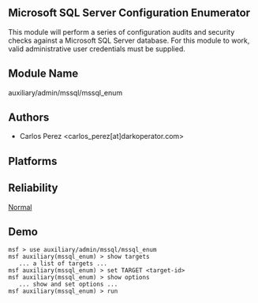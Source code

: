 ## Microsoft SQL Server Configuration Enumerator

This module will perform a series of configuration audits 
and security checks against a Microsoft SQL Server database. 
For this module to work, valid administrative user 
credentials must be supplied.


## Module Name
auxiliary/admin/mssql/mssql_enum

## Authors
* Carlos Perez <carlos_perez[at]darkoperator.com>





## Platforms


## Reliability
[Normal](https://github.com/rapid7/metasploit-framework/wiki/Exploit-Ranking)

## Demo

```
msf > use auxiliary/admin/mssql/mssql_enum
msf auxiliary(mssql_enum) > show targets
   ... a list of targets ...
msf auxiliary(mssql_enum) > set TARGET <target-id>
msf auxiliary(mssql_enum) > show options
   ... show and set options ...
msf auxiliary(mssql_enum) > run
```
    
    